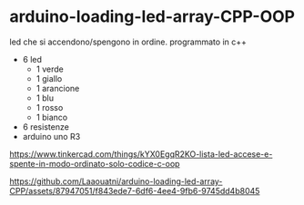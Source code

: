 # arduino-loading-led-array-CPP-OOP
led che si accendono/spengono in ordine. programmato in c++

- 6 led
  - 1 verde
  - 1 giallo
  - 1 arancione
  - 1 blu
  - 1 rosso
  - 1 bianco
- 6 resistenze
- arduino uno R3

https://www.tinkercad.com/things/kYX0EgqR2KO-lista-led-accese-e-spente-in-modo-ordinato-solo-codice-c-oop

https://github.com/Laaouatni/arduino-loading-led-array-CPP/assets/87947051/f843ede7-6df6-4ee4-9fb6-9745dd4b8045


